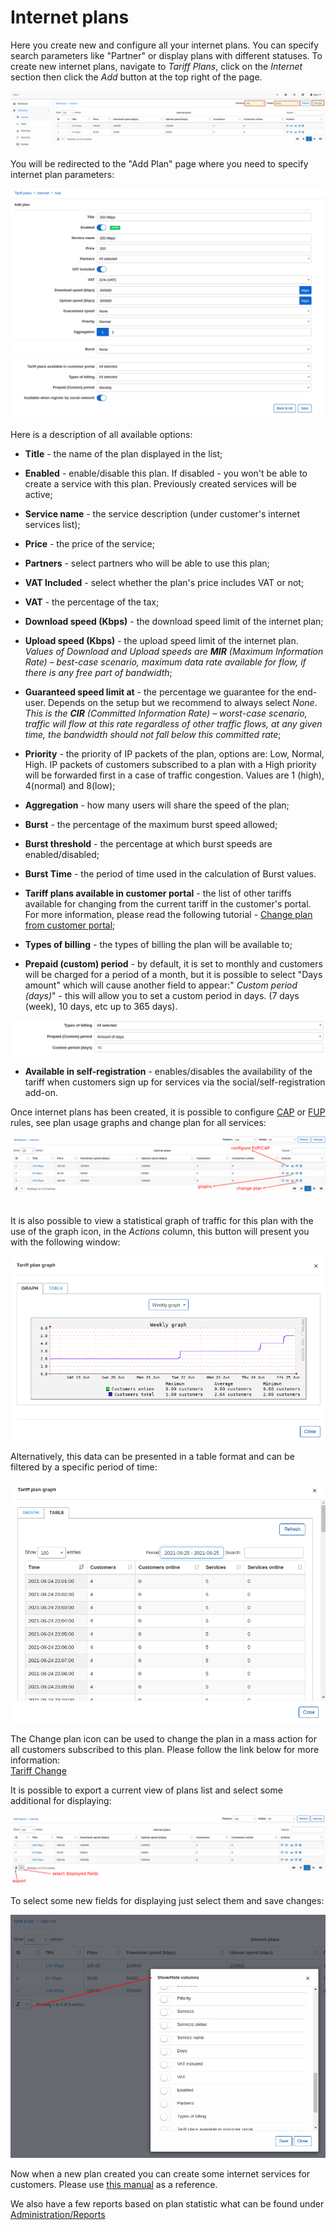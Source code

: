 Internet plans
==============

 Here you create new and configure all your internet plans. You can specify search parameters like "Partner" or display plans with different statuses. To create new internet plans, navigate to  _Tariff Plans_, click on the _Internet_ section then click the _Add_ button at the top right of the page.

![tariff_internet](list.png)

You will be redirected to the "Add Plan" page where you need to specify internet plan parameters:

![create_plan.png](add.png)

Here is a description of all available options:

* **Title** - the name of the plan displayed in the list;

* **Enabled** - enable/disable this plan. If disabled - you won't be able to create a service with this plan. Previously created services will be active;

* **Service name** - the service description (under customer's internet services list);

* **Price** - the price of the service;

* **Partners** - select partners who will be able to use this plan;

* **VAT Included** - select whether the plan's price includes VAT or not;

* **VAT** - the percentage of the tax;

* **Download speed (Kbps)** - the download speed limit of the internet plan;

* **Upload speed (Kbps)** - the upload speed limit of the internet plan.<br> *Values of Download and Upload speeds are **MIR** (Maximum Information Rate) – best-case scenario, maximum data rate available for flow, if there is any free part of bandwidth*;

* **Guaranteed speed limit at** - the percentage we guarantee for the end-user. Depends on the setup but we recommend to always select *None*. *This is the **CIR** (Committed Information Rate) – worst-case scenario, traffic will flow at this rate regardless of other traffic flows, at any given time, the bandwidth should not fall below this committed rate*;

* **Priority** - the priority of IP packets of the plan, options are: Low, Normal, High. IP packets of customers subscribed to a plan with a High priority will be forwarded first in a case of traffic congestion. Values are 1 (high), 4(normal) and 8(low);

* **Aggregation** - how many users will share the speed of the plan;

* **Burst** - the percentage of the maximum  burst speed allowed;
 * **Burst threshold** - the percentage at which burst speeds are enabled/disabled;
 * **Burst Time** - the period of time used in the calculation of Burst values.


* **Tariff plans available in customer portal** - the list of other tariffs available for changing from the current tariff in the customer's portal. For more information, please read the following tutorial - [Change plan from customer portal](customer_portal/change_plan_from_customer_portal/change_plan_from_customer_portal.md);

* **Types of billing** - the types of billing the plan will be available to;

* **Prepaid (custom) period** - by default, it is set to monthly and customers will be charged for a period of a month, but it is possible to select "Days amount" which will cause another field to appear:" _Custom period (days)_" - this will allow you to set a custom period in days. (7 days (week), 10 days, etc up to 365 days).

![prepaid_custom.png](prepaid_custom_period.png)

* **Available in self-registration** -  enables/disables the availability of the tariff when customers sign up for services via the social/self-registration add-on.

Once internet plans has been created, it is possible to configure [CAP](configuring_tariff_plans/capped_plans/capped_plans.md) or [FUP](configuring_tariff_plans/fair_usage_policy/fair_usage_policy.md) rules, see plan usage graphs and change plan for all services:

![actions](actions.png)

It is also possible to view a statistical graph of traffic for this plan with the use of the graph icon, in the *Actions* column, this button will present you with the following window:

![graph](graph_1.png)

Alternatively, this data can be presented in a table format and can be filtered by a specific period of time:

![Table](graph_2.png)

The Change plan icon can be used to change the plan in a mass action for all customers subscribed to this plan. Please follow the link below for more information:<br>
[Tariff Change](configuring_tariff_plans/tariff_change/tariff_change.md)

It is possible to export a current view of plans list and select some additional for displaying:

![export](export.png)

To select some new fields for displaying just select them and save changes:

![fields](select_fields.png)

Now when a new plan created you can create some internet services for customers. Please use [this manual](../../customer_management/customer_services/customer_services.md) as a reference.

We also have a few reports based on plan statistic what can be found under [Administration/Reports](administration/reports/reports.md)
